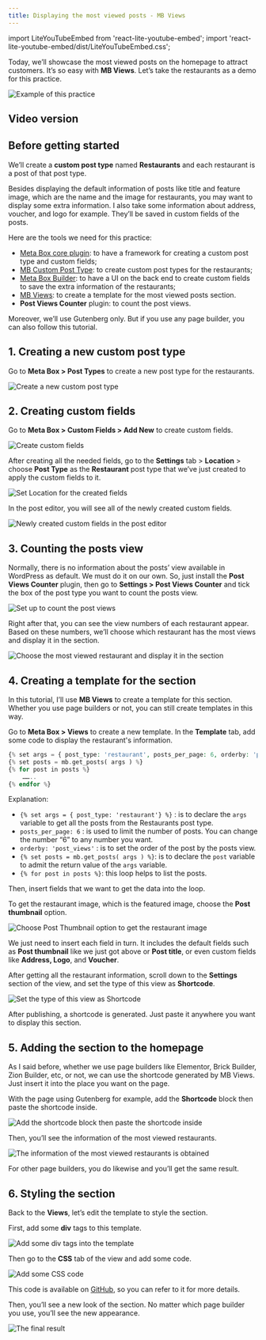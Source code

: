 ```yaml
---
title: Displaying the most viewed posts - MB Views
---
```


import LiteYouTubeEmbed from 'react-lite-youtube-embed';
import 'react-lite-youtube-embed/dist/LiteYouTubeEmbed.css';

Today, we’ll showcase the most viewed posts on the homepage to attract customers. It’s so easy with **MB Views**. Let’s take the restaurants as a demo for this practice.

![Example of this practice](https://i.imgur.com/4kOQh7l.png)

## Video version

<LiteYouTubeEmbed id='JEph7bhDhm8' />

## Before getting started

We’ll create a **custom post type** named **Restaurants** and each restaurant is a post of that post type.

Besides displaying the default information of posts like title and feature image, which are the name and the image for restaurants, you may want to display some extra information. I also take some information about address, voucher, and logo for example. They’ll be saved in custom fields of the posts.

Here are the tools we need for this practice:

* [Meta Box core plugin](https://wordpress.org/plugins/meta-box/): to have a framework for creating a custom post type and custom fields;
* [MB Custom Post Type](https://metabox.io/plugins/custom-post-type/): to create custom post types for the restaurants;
* [Meta Box Builder](https://metabox.io/plugins/meta-box-builder/): to have a UI on the back end to create custom fields to save the extra information of the restaurants;
* [MB Views](https://metabox.io/plugins/mb-views/): to create a template for the most viewed posts section.
* **Post Views Counter** plugin: to count the post views.

Moreover, we’ll use Gutenberg only. But if you use any page builder, you can also follow this tutorial.

## 1. Creating a new custom post type

Go to **Meta Box > Post Types** to create a new post type for the restaurants.

![Create a new custom post type](https://i.imgur.com/9bSixyT.png)

## 2. Creating custom fields

Go to **Meta Box > Custom Fields > Add New** to create custom fields.

![Create custom fields](https://i.imgur.com/JqG6idp.png)

After creating all the needed fields, go to the **Settings** tab > **Location** > choose **Post Type** as the **Restaurant** post type that we’ve just created to apply the custom fields to it.

![Set Location for the created fields](https://i.imgur.com/XGY0Ch6.png)

In the post editor, you will see all of the newly created custom fields.

![Newly created custom fields in the post editor](https://i.imgur.com/0tzGv05.png)

## 3. Counting the posts view

Normally, there is no information about the posts’ view available in WordPress as default. We must do it on our own. So, just install the **Post Views Counter** plugin, then go to **Settings > Post Views Counter** and tick the box of the post type you want to count the posts view.

![Set up to count the post views](https://i.imgur.com/U9NGVTt.png)

Right after that, you can see the view numbers of each restaurant appear. Based on these numbers, we’ll choose which restaurant has the most views and display it in the section.

![Choose the most viewed restaurant and display it in the section](https://i.imgur.com/y4mB0Lj.png)

## 4. Creating a template for the section

In this tutorial, I’ll use **MB Views** to create a template for this section. Whether you use page builders or not, you can still create templates in this way.

Go to **Meta Box > Views** to create a new template. In the **Template** tab, add some code to display the restaurant's information.

```php
{% set args = { post_type: 'restaurant', posts_per_page: 6, orderby: 'post_views', order: 'DESC' } %}
{% set posts = mb.get_posts( args ) %}
{% for post in posts %}
    ……..
{% endfor %}
```

Explanation:

* `{% set args = { post_type: 'restaurant'} %}` : is to declare the `args` variable to get all the posts from the Restaurants post type.
* `posts_per_page: 6` : is used to limit the number of posts. You can change the number “6” to any number you want.
* `orderby: 'post_views'` : is to set the order of the post by the posts view.
* `{% set posts = mb.get_posts( args ) %}`: is to declare the `post` variable to admit the return value of the `args` variable.
* `{% for post in posts %}`: this loop helps to list the posts.

Then, insert fields that we want to get the data into the loop.

To get the restaurant image, which is the featured image, choose the **Post thumbnail** option.

![Choose Post Thumbnail option to get the restaurant image](https://i.imgur.com/E7XglfO.png)

We just need to insert each field in turn. It includes the default fields such as **Post thumbnail** like we just got above or **Post title**, or even custom fields like **Address, Logo**, and **Voucher**.

After getting all the restaurant information, scroll down to the **Settings** section of the view, and set the type of this view as **Shortcode**.

![Set the type of this view as Shortcode](https://i.imgur.com/V6q3uMT.png)

After publishing, a shortcode is generated. Just paste it anywhere you want to display this section.

## 5. Adding the section to the homepage

As I said before, whether we use page builders like Elementor, Brick Builder, Zion Builder, etc, or not, we can use the shortcode generated by MB Views. Just insert it into the place you want on the page.

With the page using Gutenberg for example, add the **Shortcode** block then paste the shortcode inside.

![Add the shortcode block then paste the shortcode inside](https://i.imgur.com/nC9htNj.png)

Then, you’ll see the information of the most viewed restaurants.

![The information of the most viewed restaurants is obtained](https://i.imgur.com/JiEpqgD.png)

For other page builders, you do likewise and you’ll get the same result.

## 6. Styling the section

Back to the **Views**, let’s edit the template to style the section.

First, add some **div** tags to this template.

![Add some div tags into the template](https://i.imgur.com/zipEfKi.png)

Then go to the **CSS** tab of the view and add some code.

![Add some CSS code](https://i.imgur.com/YTJRyc7.png)

This code is available on [GitHub](https://github.com/wpmetabox/tutorials/blob/master/display-most-viewed-restaurant-with-mb-views/custom.css), so you can refer to it for more details.

Then, you’ll see a new look of the section. No matter which page builder you use, you’ll see the new appearance.

![The final result](https://i.imgur.com/4kOQh7l.png)

